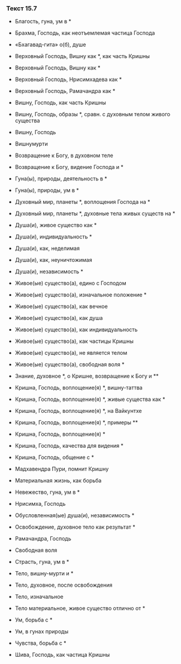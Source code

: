 ### Текст 15.7

- Благость, гуна, ум в *

- Брахма, Господь, как неотъемлемая частица Господа

- «Бхагавад-гита» о(б), душе

- Верховный Господь, Вишну как *, как часть Кришны

- Верховный Господь, Вишну как *

- Верховный Господь, Нрисимхадева как *

- Верховный Господь, Рамачандра как *

- Вишну, Господь, как часть Кришны

- Вишну, Господь, образы *, сравн. с духовным телом живого существа

- Вишну, Господь

- Вишнумурти

- Возвращение к Богу, в духовном теле

- Возвращение к Богу, видение Господа и *

- Гуна(ы), природы, деятельность в *

- Гуна(ы), природы, ум в *

- Духовный мир, планеты *, воплощения Господа на *

- Духовный мир, планеты *, духовные тела живых существ на *

- Душа(и), живое существо как *

- Душа(и), индивидуальность *

- Душа(и), как, неделимая

- Душа(и), как, неуничтожимая

- Душа(и), независимость *

- Живое(ые) существо(а), едино с Господом

- Живое(ые) существо(а), изначальное положение *

- Живое(ые) существо(а), как вечное

- Живое(ые) существо(а), как душа

- Живое(ые) существо(а), как индивидуальность

- Живое(ые) существо(а), как частицы Кришны

- Живое(ые) существо(а), не является телом

- Живое(ые) существо(а), свободная воля *

- Знание, духовное *, о Кришне, возвращение к Богу и **

- Кришна, Господь, воплощение(я) *, вишну-таттва

- Кришна, Господь, воплощение(я) *, живые существа как *

- Кришна, Господь, воплощение(я) *, на Вайкунтхе

- Кришна, Господь, воплощение(я) *, примеры **

- Кришна, Господь, воплощение(я) *

- Кришна, Господь, качества для видения *

- Кришна, Господь, общение с *

- Мадхавендра Пури, помнит Кришну

- Материальная жизнь, как борьба

- Невежество, гуна, ум в *

- Нрисимха, Господь

- Обусловленная(ые) душа(и), независимость *

- Освобождение, духовное тело как результат *

- Рамачандра, Господь

- Свободная воля

- Страсть, гуна, ум в *

- Тело, вишну-мурти и *

- Тело, духовное, после освобождения

- Тело, изначальное

- Тело материальное, живое существо отлично от *

- Ум, борьба с *

- Ум, в гунах природы

- Чувства, борьба с *

- Шива, Господь, как частица Кришны
	
